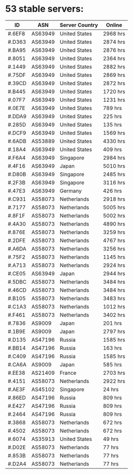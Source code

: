 # 53 stable servers:

| ID | ASN | Server Country | Online |
| ------ | ------ | ------ | ------ |
| #.6EF8 | AS63949 | United States | 2968 hrs |
| #.D363 | AS63949 | United States | 2874 hrs |
| #.BA95 | AS63949 | United States | 2876 hrs |
| #.8051 | AS63949 | United States | 2364 hrs |
| #.1449 | AS63949 | United States | 2882 hrs |
| #.75DF | AS63949 | United States | 2869 hrs |
| #.39CD | AS63949 | United States | 2872 hrs |
| #.B445 | AS63949 | United States | 1720 hrs |
| #.07F7 | AS63949 | United States | 1231 hrs |
| #.0E7E | AS63949 | United States | 789 hrs |
| #.DDA9 | AS63949 | United States | 225 hrs |
| #.285D | AS63949 | United States | 135 hrs |
| #.DCF9 | AS63949 | United States | 1569 hrs |
| #.6ADB | AS53889 | United States | 4330 hrs |
| #.18A4 | AS63949 | United States | 409 hrs |
| #.F6A4 | AS63949 | Singapore | 2984 hrs |
| #.4F16 | AS63949 | Japan | 5010 hrs |
| #.D80B | AS63949 | Singapore | 2485 hrs |
| #.2F3B | AS63949 | Singapore | 3116 hrs |
| #.47E3 | AS63949 | Germany | 426 hrs |
| #.C931 | AS58073 | Netherlands | 2918 hrs |
| #.7177 | AS58073 | Netherlands | 5005 hrs |
| #.8F1F | AS58073 | Netherlands | 5002 hrs |
| #.4A30 | AS58073 | Netherlands | 4890 hrs |
| #.876E | AS58073 | Netherlands | 3259 hrs |
| #.2DFE | AS58073 | Netherlands | 4767 hrs |
| #.A6DA | AS58073 | Netherlands | 3256 hrs |
| #.75F2 | AS58073 | Netherlands | 1145 hrs |
| #.A713 | AS58073 | Netherlands | 2924 hrs |
| #.CE05 | AS63949 | Japan | 2944 hrs |
| #.5DBC | AS58073 | Netherlands | 3484 hrs |
| #.46CD | AS58073 | Netherlands | 3484 hrs |
| #.B105 | AS58073 | Netherlands | 3483 hrs |
| #.C1A3 | AS58073 | Netherlands | 1012 hrs |
| #.F461 | AS58073 | Netherlands | 3402 hrs |
| #.7836 | AS9009 | Japan | 201 hrs |
| #.1B9E | AS9009 | Japan | 2797 hrs |
| #.D135 | AS47196 | Russia | 1585 hrs |
| #.BB14 | AS47196 | Russia | 163 hrs |
| #.C409 | AS47196 | Russia | 1585 hrs |
| #.CA6A | AS9009 | Japan | 585 hrs |
| #.EE38 | AS21409 | France | 2703 hrs |
| #.4151 | AS58073 | Netherlands | 2922 hrs |
| #.AE3F | AS45102 | Singapore | 24 hrs |
| #.86ED | AS47196 | Russia | 809 hrs |
| #.E427 | AS47196 | Russia | 809 hrs |
| #.2464 | AS47196 | Russia | 809 hrs |
| #.3868 | AS58073 | Netherlands | 672 hrs |
| #.4502 | AS58073 | Netherlands | 672 hrs |
| #.6074 | AS35913 | United States | 49 hrs |
| #.D02E | AS58073 | Netherlands | 77 hrs |
| #.853B | AS58073 | Netherlands | 77 hrs |
| #.D2A4 | AS58073 | Netherlands | 77 hrs |

